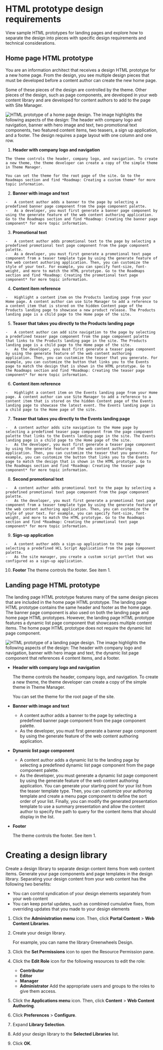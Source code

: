 # HTML prototype design requirements

View sample HTML prototypes for landing pages and explore how to separate the design into pieces with specific design requirements and technical considerations.

## Home page HTML prototype

You are an information architect that receives a design HTML prototype for a new home page. From the design, you see multiple design pieces that must be developed before a content author can create the new home page.

Some of these pieces of the design are controlled by the theme. Other pieces of the design, such as page components, are developed in your web content library and are developed for content authors to add to the page with Site Manager.

![HTML prototype of a home page design. The image highlights the following aspects of the design: The header with company logo and navigation, banner with hero image and text, two promotional text components, two featured content items, two teasers, a sign up application, and a footer. The design requires a page layout with one column and one row.](../images/LandingPage_update.jpg)

1.   **Header with company logo and navigation**

    The theme controls the header, company logo, and navigation. To create a new theme, the theme developer can create a copy of the simple theme in Theme Manager.

    You can set the theme for the root page of the site. Go to the Roadmaps section and find *Roadmap: Creating a custom theme* for more topic information.

2.   **Banner with image and text**

    -   A content author adds a banner to the page by selecting a predefined banner page component from the page component palette.
    -   As a developer, you must first generate a banner page component by using the generate feature of the web content authoring application. Go to the Roadmaps section and find *Roadmap: Creating the banner page component* for more topic information.
3.   **Promotional text**

    -   A content author adds promotional text to the page by selecting a predefined promotional text page component from the page component palette.
    -   As a developer, you must first generate a promotional text page component from a teaser template type by using the generate feature of the web content authoring application. Then, you can customize the style of your text. For example, you can specify font-size, font-weight, and more to match the HTML prototype. Go to the Roadmaps section and find *Roadmap: Creating the promotional text page component* for more topic information.
4.   **Content item reference**

    -   Highlight a content item on the Products landing page from your Home page. A content author can use Site Manager to add a reference to a content item that is stored on the hidden Content page of the Products landing page to showcase a new product release. The Products landing page is a child page to the Home page of the site.
5.   **Teaser that takes you directly to the Products landing page**

    -   A content author can add site navigation to the page by selecting a predefined teaser page component from the page component palette that links to the Products landing page in the site. The Products landing page is a child page to the Home page of the site.
    -   As the developer, you must first generate a teaser page component by using the generate feature of the web content authoring application. Then, you can customize the teaser that you generate. For example, you can customize the button that links you to the Events page to match the design that is shown in the HTML prototype. Go to the Roadmaps section and find *Roadmap: Creating the teaser page component* for more topic information.
6.   **Content item reference**

    -   Highlight a content item on the Events landing page from your Home page. A content author can use Site Manager to add a reference to a content item that is stored on the hidden Content page of the Events landing page to showcase the latest event. The Events landing page is a child page to the Home page of the site.
7.   **Teaser that takes you directly to the Events landing page**

    -   A content author adds site navigation to the Home page by selecting a predefined teaser page component from the page component palette that links to the Events landing page in the site. The Events landing page is a child page to the Home page of the site.
    -   As the developer, you must first generate a teaser page component by using the generate feature of the web content authoring application. Then, you can customize the teaser that you generate. For example, you can customize the button that links you to the Events page to match the design that is shown in the HTML prototype. Go to the Roadmaps section and find *Roadmap: Creating the teaser page component* for more topic information.
8.   **Second promotional text**

    -   A content author adds promotional text to the page by selecting a predefined promotional text page component from the page component palette.
    -   As the developer, you must first generate a promotional text page component from a teaser template type by using the generate feature of the web content authoring application. Then, you can customize the style of your text. For example, you can specify font-size, font-weight, and more to match the HTML prototype. Go to the Roadmaps section and find *Roadmap: Creating the promotional text page component* for more topic information.
9.   **Sign-up application**

    -   A content author adds a sign-up application to the page by selecting a predefined HCL Script Application from the page component palette.
    -   As the site manager, you create a custom script portlet that was configured as a sign-up application.
10.   **Footer**
    The theme controls the footer. See item 1.


## Landing page HTML prototype

The landing page HTML prototype features many of the same design pieces that are included in the home page HTML prototype. The landing page HTML prototype contains the same header and footer as the home page. The banner page component is also used on both the landing page and home page HTML prototypes. However, the landing page HTML prototype features a dynamic list page component that showcases multiple content items. The home page HTML prototype does not require the dynamic list page component.

![HTML prototype of a landing page design. The image highlights the following aspects of the design: The header with company logo and navigation, banner with hero image and text, the dynamic list page component that references 4 content items, and a footer.](../../../../../../images/events.jpg)

-   **Header with company logo and navigation**

    The theme controls the header, company logo, and navigation. To create a new theme, the theme developer can create a copy of the simple theme in Theme Manager.

    You can set the theme for the root page of the site.

-   **Banner with image and text**

    -   A content author adds a banner to the page by selecting a predefined banner page component from the page component palette.
    -   As the developer, you must first generate a banner page component by using the generate feature of the web content authoring application.
-   **Dynamic list page component**

    -   A content author adds a dynamic list to the landing page by selecting a predefined dynamic list page component from the page component palette.
    -   As the developer, you must generate a dynamic list page component by using the generate feature of the web content authoring application. You can generate your starting point for your list from the teaser template type. Then, you can customize your authoring template and create a menu page component to define the sort order of your list. Finally, you can modify the generated presentation template to use a summary presentation and allow the content author to specify the path to query for the content items that should display in the list.
-   **Footer**

    The theme controls the footer. See item 1.


# Creating a design library

Create a design library to separate design content items from web content items. Generate your page components and page templates in the design library. Separating your design content from your web content has the following two benefits:

-   You can control syndication of your design elements separately from your web content
-   You can keep portal updates, such as combined cumulative fixes, from overriding updates that you made to your design elements

1.  Click the **Administration menu** icon. Then, click **Portal Content** \> **Web Content Libraries**.

2.  Create your design library.

    For example, you can name the library Greenwheels Design.

3.  Click the **Set Permissions** icon to open the Resource Permission pane.

4.  Click the **Edit Role** icon for the following resources to edit the role:

    -   **Contributor**
    -   **Editor**
    -   **Manager**
    -   **Administrator**
    Add the appropriate users and groups to the roles to give them access.

5.  Click the **Applications menu** icon. Then, click **Content** \> **Web Content Authoring**.

6.  Click **Preferences** \> **Configure**.

7.  Expand **Library Selection**.

8.  Add your design library to the **Selected Libraries** list.

9.  Click **OK**.


